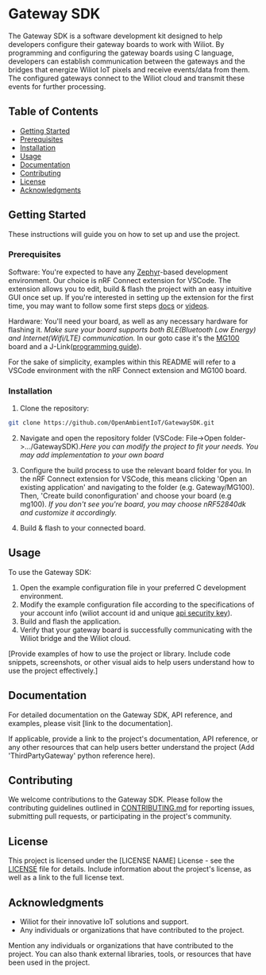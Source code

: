 # Gateway SDK

The Gateway SDK is a software development kit designed to help developers configure their gateway boards to work with Wiliot. By programming and configuring the gateway boards using C language, developers can establish communication between the gateways and the bridges that energize Wiliot IoT pixels and receive events/data from them. The configured gateways connect to the Wiliot cloud and transmit these events for further processing.

## Table of Contents

- [Getting Started](#getting-started)
- [Prerequisites](#prerequisites)
- [Installation](#installation)
- [Usage](#usage)
- [Documentation](#documentation)
- [Contributing](#contributing)
- [License](#license)
- [Acknowledgments](#acknowledgments)

## Getting Started

These instructions will guide you on how to set up and use the project. 


### Prerequisites

Software: You're expected to have any [Zephyr](https://docs.zephyrproject.org/latest/introduction/index.html)-based development environment. 
Our choice is nRF Connect extension for VSCode. The extension allows you to edit, build & flash the project with an easy intuitive GUI once set up. If you're interested in setting up the extension for the first time, you may want to follow some first steps [docs](https://nrfconnect.github.io/vscode-nrf-connect/get_started/install.html) or [videos](https://www.youtube.com/watch?v=zcMCaODyISo&list=PLx_tBuQ_KSqEt7NK-H7Lu78lT2OijwIMl).

Hardware: You'll need your board, as well as any necessary hardware for flashing it. *Make sure your board supports both BLE(Bluetooth Low Energy) and Internet(Wifi/LTE) communication.*
In our goto case it's the [MG100](https://www.lairdconnect.com/iot-devices/bluetooth-iot-devices/sentrius-mg100-gateway-lte-mnb-iot-and-bluetooth-5) board and a J-Link([programming guide](https://www.lairdconnect.com/documentation/user-guide-programming-mg100)).

For the sake of simplicity, examples within this README will refer to a VSCode environment with the nRF Connect extension and MG100 board.
 
### Installation

1. Clone the repository:

```bash
git clone https://github.com/OpenAmbientIoT/GatewaySDK.git
```
2. Navigate and open the repository folder (VSCode: File->Open folder->.../GatewaySDK).*Here you can modify the project to fit your needs. You may add implementation to your own board*

3. Configure the build process to use the relevant board folder for you. In the nRF Connect extension for VSCode, this means clicking 'Open an existing application' and navigating to the folder (e.g. Gateway/MG100). Then, 'Create build cononfiguration' and choose your board (e.g mg100). *If you don't see you're board, you may choose nRF52840dk and customize it accordingly.*

4. Build & flash to your connected board.

## Usage

To use the Gateway SDK:

1. Open the example configuration file in your preferred C development environment.
2. Modify the example configuration file according to the specifications of your account info (wiliot account id and unique [api security key](https://support.wiliot.com/hc/en-us/articles/360051046433-Wiliot-API-Authentication)).
3. Build and flash the application.
4. Verify that your gateway board is successfully communicating with the Wiliot bridge and the Wiliot cloud.

[Provide examples of how to use the project or library. Include code snippets, screenshots, or other visual aids to help users understand how to use the project effectively.]

## Documentation

For detailed documentation on the Gateway SDK, API reference, and examples, please visit [link to the documentation].

If applicable, provide a link to the project's documentation, API reference, or any other resources that can help users better understand the project (Add 'ThirdPartyGateway' python reference here).

## Contributing

We welcome contributions to the Gateway SDK. Please follow the contributing guidelines outlined in [CONTRIBUTING.md](CONTRIBUTING.md) for reporting issues, submitting pull requests, or participating in the project's community.

## License

This project is licensed under the [LICENSE NAME] License - see the [LICENSE](LICENSE) file for details.
Include information about the project's license, as well as a link to the full license text.

## Acknowledgments

- Wiliot for their innovative IoT solutions and support.
- Any individuals or organizations that have contributed to the project.

Mention any individuals or organizations that have contributed to the project. You can also thank external libraries, tools, or resources that have been used in the project.
